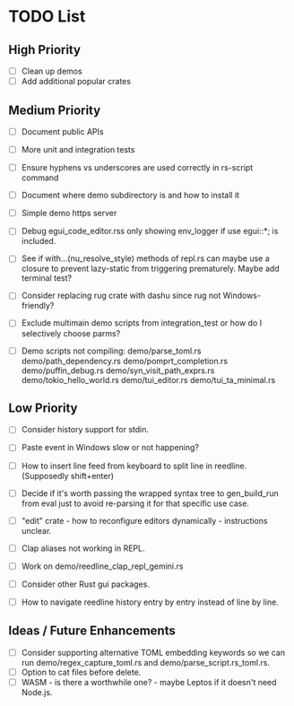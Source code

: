 # TODO List

## High Priority
- [ ]  Clean up demos
- [ ]  Add additional popular crates

## Medium Priority
- [ ]  Document public APIs
- [ ]  More unit and integration tests
- [ ]  Ensure hyphens vs underscores are used correctly in rs-script command
- [ ]  Document where demo subdirectory is and how to install it
- [ ]  Simple demo https server
- [ ]  Debug egui_code_editor.rss only showing env_logger if use egui::*; is included.
- [ ]  See if with...(nu_resolve_style) methods of repl.rs can maybe use a closure to prevent lazy-static from triggering prematurely. Maybe add terminal test?
- [ ]  Consider replacing rug crate with dashu since rug not Windows-friendly?
- [ ]  Exclude multimain demo scripts from integration_test or how do I selectively choose parms?
- [ ]  Demo scripts not compiling:
  demo/parse_toml.rs
  demo/path_dependency.rs
  demo/pomprt_completion.rs
  demo/puffin_debug.rs
  demo/syn_visit_path_exprs.rs
  demo/tokio_hello_world.rs
  demo/tui_editor.rs
  demo/tui_ta_minimal.rs


## Low Priority
- [ ]  Consider history support for stdin.
- [ ]  Paste event in Windows slow or not happening?
- [ ]  How to insert line feed from keyboard to split line in reedline. (Supposedly shift+enter)
- [ ]  Decide if it's worth passing the wrapped syntax tree to gen_build_run from eval just to avoid re-parsing it for that specific use case.
- [ ]  "edit" crate - how to reconfigure editors dynamically - instructions unclear.
- [ ]  Clap aliases not working in REPL.
- [ ]  Work on demo/reedline_clap_repl_gemini.rs
- [ ]  Consider other Rust gui packages.
- [ ]  How to navigate reedline history entry by entry instead of line by line.


## Ideas / Future Enhancements
- [ ]  Consider supporting alternative TOML embedding keywords so we can run demo/regex_capture_toml.rs and demo/parse_script.rs_toml.rs.
- [ ]  Option to cat files before delete.
- [ ]  WASM - is there a worthwhile one? - maybe Leptos if it doesn't need Node.js.
